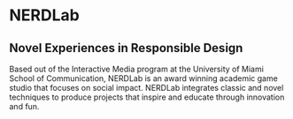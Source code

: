 # NERDLab
## Novel Experiences in Responsible Design
Based out of the Interactive Media program at the University of Miami School of Communication, NERDLab is an award winning academic game studio that focuses on social impact. NERDLab integrates classic and novel techniques to produce projects that inspire and educate through innovation and fun.
